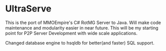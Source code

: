 UltraServe
===

This is the port of MMOEmpire's C# RotMG Server to Java. Will make code maintenance and modularity easier in near future. This will be my starting point for P2P Server Development with wide scale applications.

Changed database engine to hsqldb for better(and faster) SQL support.